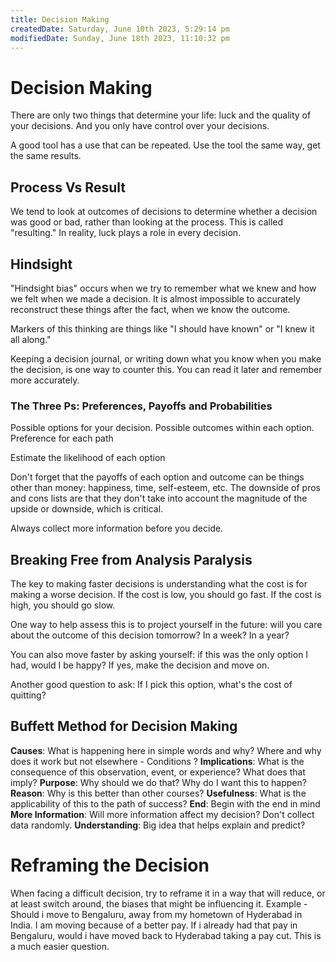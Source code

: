 ```yaml
---
title: Decision Making
createdDate: Saturday, June 10th 2023, 5:29:14 pm
modifiedDate: Sunday, June 18th 2023, 11:10:32 pm
---
```


# Decision Making

There are only two things that determine your life: luck and the quality of your decisions. And you only have control over your decisions.

A good tool has a use that can be repeated. Use the tool the same way, get the same results.

## Process Vs Result

We tend to look at outcomes of decisions to determine whether a decision was good or bad, rather than looking at the process. This is called "resulting."
In reality, luck plays a role in every decision.

## Hindsight

"Hindsight bias" occurs when we try to remember what we knew and how we felt when we made a decision. It is almost impossible to accurately reconstruct these things after the fact, when we know the outcome.

Markers of this thinking are things like "I should have known" or "I knew it all along."

Keeping a decision journal, or writing down what you know when you make the decision, is one way to counter this. You can read it later and remember more accurately.

### The Three Ps: Preferences, Payoffs and Probabilities

Possible options for your decision.
Possible outcomes within each option.
Preference for each path

Estimate the likelihood of each option

Don't forget that the payoffs of each option and outcome can be things other than money: happiness, time, self-esteem, etc.
The downside of pros and cons lists are that they don't take into account the magnitude of the upside or downside, which is critical.

Always collect more information before you decide.

## Breaking Free from Analysis Paralysis

The key to making faster decisions is understanding what the cost is for making a worse decision. If the cost is low, you should go fast. If the cost is high, you should go slow.

One way to help assess this is to project yourself in the future: will you care about the outcome of this decision tomorrow? In a week? In a year?

You can also move faster by asking yourself: if this was the only option I had, would I be happy? If yes, make the decision and move on.

Another good question to ask: If I pick this option, what's the cost of quitting?

## Buffett Method for Decision Making

**Causes**: What is happening here in simple words and why? Where and why does it work but not elsewhere - Conditions ?
**Implications**: What is the consequence of this observation, event, or experience? What does that imply?
**Purpose**: Why should we do that? Why do I want this to happen?
**Reason**: Why is this better than other courses?
**Usefulness**: What is the applicability of this to the path of success?
**End**: Begin with the end in mind
**More Information**: Will more information affect my decision? Don't collect data randomly.
**Understanding**: Big idea that helps explain and predict?

# Reframing the Decision

When facing a difficult decision, try to reframe it in a way that will reduce, or at least switch around, the biases that might be influencing it.
Example - Should i move to Bengaluru, away from my hometown of Hyderabad in India. I am moving because of a better pay. If i already had that pay in Bengaluru, would i have moved back to Hyderabad taking a pay cut. This is a much easier question.
